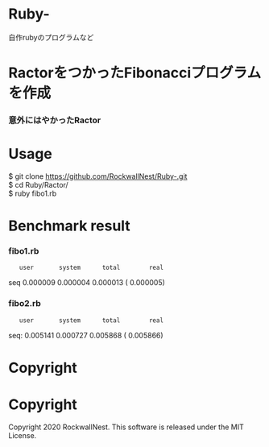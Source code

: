 # Ruby-
自作rubyのプログラムなど

# RactorをつかったFibonacciプログラムを作成
### 意外にはやかったRactor 

# Usage 
$ git clone https://github.com/RockwallNest/Ruby-.git <br />
$ cd Ruby/Ractor/ <br />
$ ruby fibo1.rb

# Benchmark result
### fibo1.rb
       user       system      total        real 
seq  0.000009   0.000004   0.000013 (  0.000005)

### fibo2.rb
       user       system      total        real
seq:  0.005141   0.000727   0.005868 (  0.005866)

# Copyright
# Copyright
Copyright 2020 RockwallNest. This software is released under the MIT License. <br>

